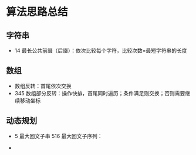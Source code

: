 # 算法思路总结

## 字符串
- 14 最长公共前缀（后缀）：依次比较每个字符，比较次数=最短字符串的长度

## 数组
- 数组反转：首尾依次交换
- 345 数组部分反转：操作快排，首尾同时遍历；条件满足则交换；否则需要继续移动坐标

## 动态规划
- 5 最大回文子串 516 最大回文子序列：
- > 
